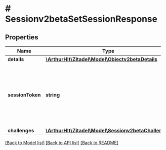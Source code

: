 # # Sessionv2betaSetSessionResponse

## Properties

Name | Type | Description | Notes
------------ | ------------- | ------------- | -------------
**details** | [**\ArthurHlt\Zitadel\Model\Objectv2betaDetails**](Objectv2betaDetails.md) |  | [optional]
**sessionToken** | **string** | \&quot;The current token of the session, which is required for delete session, get session or the request of other resources.\&quot; | [optional]
**challenges** | [**\ArthurHlt\Zitadel\Model\Sessionv2betaChallenges**](Sessionv2betaChallenges.md) |  | [optional]

[[Back to Model list]](../../README.md#models) [[Back to API list]](../../README.md#endpoints) [[Back to README]](../../README.md)
